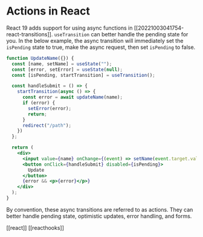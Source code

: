 # Actions in React

React 19 adds support for using async functions in [[20221003041754-react-transitions]]. `useTransition` can better handle the pending state for you.
In the below example, the async transition will immediately set the `isPending` state to true, make the async request, then set `isPending` to false.

```jsx
function UpdateName({}) {
  const [name, setName] = useState("");
  const [error, setError] = useState(null);
  const [isPending, startTransition] = useTransition();

  const handleSubmit = () => {
    startTransition(async () => {
      const error = await updateName(name);
      if (error) {
        setError(error);
        return;
      } 
      redirect("/path");
    })
  };

  return (
    <div>
      <input value={name} onChange={(event) => setName(event.target.value)} />
      <button onClick={handleSubmit} disabled={isPending}>
        Update
      </button>
      {error && <p>{error}</p>}
    </div>
  );
}
```

By convention, these async transitions are referred to as actions. They can better handle pending state, optimistic updates, error handling, and forms.

[[react]]
[[reacthooks]]